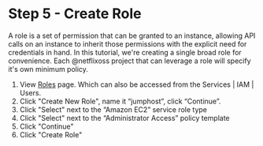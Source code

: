 # Step 5 - Create Role

A role is a set of permission that can be granted to an instance, allowing API calls on an instance to inherit those permissions with the explicit need for credentials in hand.
In this tutorial, we're creating a single broad role for convenience. Each @netflixoss project that can leverage a role will specify it's own minimum policy.  

1. View [Roles](https://console.aws.amazon.com/iam/home?region=us-west-2#roles) page. Which can also be accessed from the Services | IAM | Users.
2. Click "Create New Role", name it “jumphost”, click “Continue”.
3. Click "Select" next to the “Amazon EC2” service role type
4. Click "Select" next to the “Administrator Access”  policy template
5. Click "Continue"
6. Click "Create Role"
